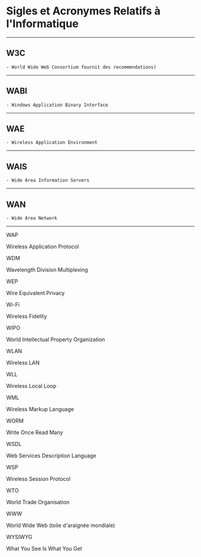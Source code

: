 # **Sigles et Acronymes Relatifs à l'Informatique**

---
## **W3C**

    - World Wide Web Consortium fournit des recommendations)
---
## **WABI**

    - Windows Application Binary Interface
---
## **WAE**

    - Wireless Application Environment
---
## **WAIS**

    - Wide Area Information Servers
---
## **WAN**

    - Wide Area Network
---
WAP

Wireless Application Protocol

WDM

Wavelength Division Multiplexing

WEP

Wire Equivalent Privacy

Wi-Fi

Wireless Fidelity

WIPO

World Intellectual Property Organization

WLAN

Wireless LAN

WLL

Wireless Local Loop

WML

Wireless Markup Language

WORM

Write Once Read Many

WSDL

Web Services Description Language

WSP

Wireless Session Protocol

WTO

World Trade Organisation

WWW

World Wide Web (toile d'araignée mondiale)

WYSIWYG

What You See Is What You Get